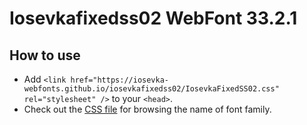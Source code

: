 # Iosevkafixedss02 WebFont 33.2.1

## How to use

- Add `<link href="https://iosevka-webfonts.github.io/iosevkafixedss02/IosevkaFixedSS02.css" rel="stylesheet" />` to your `<head>`.
- Check out the [CSS file](./IosevkaFixedSS02.css) for browsing the name of font family.
